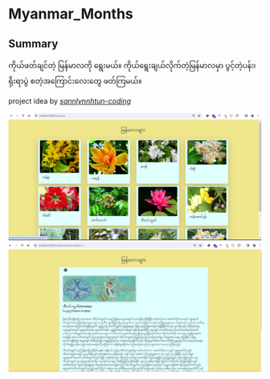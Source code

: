 # Myanmar_Months

## Summary

ကိုယ်ဖတ်ချင်တဲ့ မြန်မာလကို ရွေးမယ်။ ကိုယ်ရွေးချယ်လိုက်တဲ့မြန်မာလမှာ ပွင့်တဲ့ပန်း၊ ရိုးရာပွဲ စတဲ့အကြောင်းလေးတွေ ဖတ်ကြမယ်။

project idea by *[sannlynnhtun-coding](https://github.com/sannlynnhtun-coding)*

![cover image!](./githubCoverImg/cover1.png)
![cover image2!](./githubCoverImg/cover2.png)
